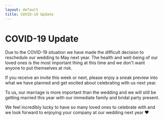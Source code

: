 ```yaml
---
layout: default
title: COVID-19 Update
---
```

# COVID-19 Update

Due to the COVID-19 situation we have made the difficult decision to reschedule our wedding to May next year. The health and well-being of our loved ones is the most important thing at this time and we don't want anyone to put themselves at risk. 

If you receive an invite this week or next, please enjoy a sneak preview into what we have planned and get excited about celebrating with us next year. 

To us, our marriage is more important than the wedding and we will still be getting married this year with our immediate family and bridal party present. 

We feel incredibly lucky to have so many loved ones to celebrate with and we look forward to enjoying your company at our wedding next year ❤️
